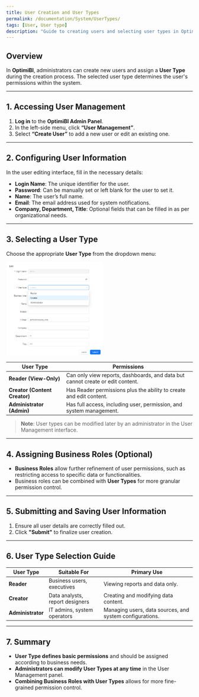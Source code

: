 ```yaml
---
title: User Creation and User Types
permalink: /documentation/System/UserTypes/
tags: [User, User type]
description: "Guide to creating users and selecting user types in OptimiBI"
---
```


## **Overview**

In **OptimiBI**, administrators can create new users and assign a **User Type** during the creation process. The selected user type determines the user's permissions within the system.

---

## **1. Accessing User Management**

1. **Log in** to the **OptimiBI Admin Panel**.
2. In the left-side menu, click **“User Management”**.
3. Select **“Create User”** to add a new user or edit an existing one.

---

## **2. Configuring User Information**

In the user editing interface, fill in the necessary details:

- **Login Name**: The unique identifier for the user.
- **Password**: Can be manually set or left blank for the user to set it.
- **Name**: The user’s full name.
- **Email**: The email address used for system notifications.
- **Company, Department, Title**: Optional fields that can be filled in as per organizational needs.

---

## **3. Selecting a User Type**

Choose the appropriate **User Type** from the dropdown menu:

<div align="left"><img src="./images/1739684079395(1).jpg"  width="52%" /></div>

| **User Type**             | **Permissions**                                      |
|--------------------------|----------------------------------------------------|
| **Reader (View-Only)** | Can only view reports, dashboards, and data but cannot create or edit content. |
| **Creator (Content Creator)** | Has Reader permissions plus the ability to create and edit content. |
| **Administrator (Admin)** | Has full access, including user, permission, and system management. |

> **Note**: User types can be modified later by an administrator in the User Management interface.

---

## **4. Assigning Business Roles (Optional)**

- **Business Roles** allow further refinement of user permissions, such as restricting access to specific data or functionalities.
- Business roles can be combined with **User Types** for more granular permission control.

---

## **5. Submitting and Saving User Information**

1. Ensure all user details are correctly filled out.
2. Click **"Submit"** to finalize user creation.

---

## **6. User Type Selection Guide**

| **User Type**             | **Suitable For**          | **Primary Use**                |
|--------------------------|-------------------------|------------------------------|
| **Reader**          | Business users, executives | Viewing reports and data only. |
| **Creator**         | Data analysts, report designers | Creating and modifying data content. |
| **Administrator**   | IT admins, system operators | Managing users, data sources, and system configurations. |

---

## **7. Summary**

- **User Type defines basic permissions** and should be assigned according to business needs.
- **Administrators can modify User Types at any time** in the User Management panel.
- **Combining Business Roles with User Types** allows for more fine-grained permission control.
